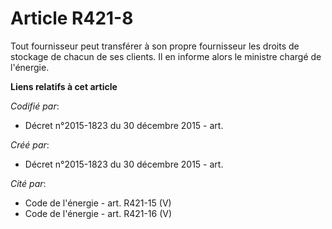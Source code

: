 # Article R421-8

Tout fournisseur peut transférer à son propre fournisseur les droits de stockage de chacun de ses clients. Il en informe
alors le ministre chargé de l'énergie.

**Liens relatifs à cet article**

_Codifié par_:

  - Décret n°2015-1823 du 30 décembre 2015 - art.

_Créé par_:

  - Décret n°2015-1823 du 30 décembre 2015 - art.

_Cité par_:

  - Code de l'énergie - art. R421-15 (V)
  - Code de l'énergie - art. R421-16 (V)
